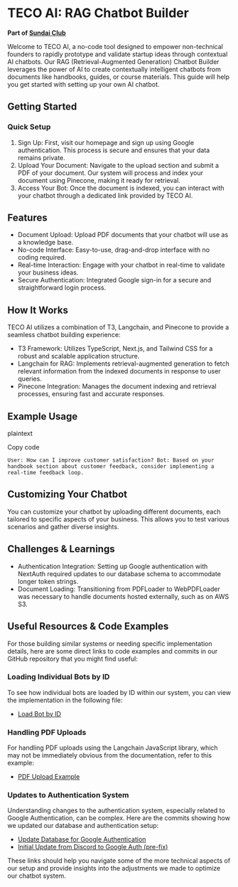 TECO AI: RAG Chatbot Builder
============================

**Part of [Sundai Club](https://sundai.club/)**

Welcome to TECO AI, a no-code tool designed to empower non-technical founders to rapidly prototype and validate startup ideas through contextual AI chatbots. Our RAG (Retrieval-Augmented Generation) Chatbot Builder leverages the power of AI to create contextually intelligent chatbots from documents like handbooks, guides, or course materials. This guide will help you get started with setting up your own AI chatbot.

Getting Started
---------------

### Quick Setup

1.  Sign Up: First, visit our homepage and sign up using Google authentication. This process is secure and ensures that your data remains private.
2.  Upload Your Document: Navigate to the upload section and submit a PDF of your document. Our system will process and index your document using Pinecone, making it ready for retrieval.
3.  Access Your Bot: Once the document is indexed, you can interact with your chatbot through a dedicated link provided by TECO AI.

Features
--------

-   Document Upload: Upload PDF documents that your chatbot will use as a knowledge base.
-   No-code Interface: Easy-to-use, drag-and-drop interface with no coding required.
-   Real-time Interaction: Engage with your chatbot in real-time to validate your business ideas.
-   Secure Authentication: Integrated Google sign-in for a secure and straightforward login process.

How It Works
------------

TECO AI utilizes a combination of T3, Langchain, and Pinecone to provide a seamless chatbot building experience:

-   T3 Framework: Utilizes TypeScript, Next.js, and Tailwind CSS for a robust and scalable application structure.
-   Langchain for RAG: Implements retrieval-augmented generation to fetch relevant information from the indexed documents in response to user queries.
-   Pinecone Integration: Manages the document indexing and retrieval processes, ensuring fast and accurate responses.

Example Usage
-------------

plaintext

Copy code

`User: How can I improve customer satisfaction?
Bot: Based on your handbook section about customer feedback, consider implementing a real-time feedback loop.`

Customizing Your Chatbot
------------------------

You can customize your chatbot by uploading different documents, each tailored to specific aspects of your business. This allows you to test various scenarios and gather diverse insights.

Challenges & Learnings
----------------------

-   Authentication Integration: Setting up Google authentication with NextAuth required updates to our database schema to accommodate longer token strings.
-   Document Loading: Transitioning from PDFLoader to WebPDFLoader was necessary to handle documents hosted externally, such as on AWS S3.

Useful Resources & Code Examples
--------------------------------

For those building similar systems or needing specific implementation details, here are some direct links to code examples and commits in our GitHub repository that you might find useful:

### Loading Individual Bots by ID

To see how individual bots are loaded by ID within our system, you can view the implementation in the following file:

-   [Load Bot by ID](https://github.com/sundai-club/reliable-bots/blob/main/src/app/%5Btemplate_slug%5D/%5Bbot_id%5D/page.tsx)

### Handling PDF Uploads

For handling PDF uploads using the Langchain JavaScript library, which may not be immediately obvious from the documentation, refer to this example:

-   [PDF Upload Example](https://github.com/sundai-club/reliable-bots/blob/main/src/app/api/setup/route.ts)

### Updates to Authentication System

Understanding changes to the authentication system, especially related to Google Authentication, can be complex. Here are the commits showing how we updated our database and authentication setup:

-   [Update Database for Google Authentication](https://github.com/sundai-club/reliable-bots/commit/38e251475f0c07ad97608b0b838cd5d64b672df9)
-   [Initial Update from Discord to Google Auth (pre-fix)](https://github.com/sundai-club/reliable-bots/commit/c87fdb95ca7098645b09b13927a8d7dd7be206e6)

These links should help you navigate some of the more technical aspects of our setup and provide insights into the adjustments we made to optimize our chatbot system.


